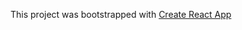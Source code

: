 This project was bootstrapped with [Create React App](https://github.com/facebook/create-react-app)










